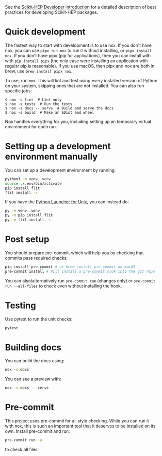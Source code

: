 See the [Scikit-HEP Developer introduction][skhep-dev-intro] for a
detailed description of best practices for developing Scikit-HEP packages.

[skhep-dev-intro]: https://scikit-hep.org/developer/intro

# Quick development

The fastest way to start with development is to use nox. If you don't have nox,
you can use `pipx run nox` to run it without installing, or `pipx install nox`.
If you don't have pipx (pip for applications), then you can install with with
`pip install pipx` (the only case were installing an application with regular
pip is reasonable). If you use macOS, then pipx and nox are both in brew, use
`brew install pipx nox`.

To use, run `nox`. This will lint and test using every installed version of
Python on your system, skipping ones that are not installed. You can also run
specific jobs:

```console
$ nox -s lint  # Lint only
$ nox -s tests  # Run the tests
$ nox -s docs -- serve  # Build and serve the docs
$ nox -s build  # Make an SDist and wheel
```

Nox handles everything for you, including setting up an temporary virtual
environment for each run.


# Setting up a development environment manually

You can set up a development environment by running:

```bash
python3 -m venv .venv
source ./.env/bin/activate
pip install flit
flit install -s
```

If you have the [Python Launcher for Unix](https://github.com/brettcannon/python-launcher),
you can instead do:

```bash
py -m venv .venv
py -m pip install flit
py -m flit install -s
```


# Post setup

You should prepare pre-commit, which will help you by checking that commits
pass required checks:

```bash
pip install pre-commit # or brew install pre-commit on macOS
pre-commit install # Will install a pre-commit hook into the git repo
```

You can also/alternatively run `pre-commit run` (changes only) or `pre-commit
run --all-files` to check even without installing the hook.

# Testing

Use pytest to run the unit checks:

```bash
pytest
```

# Building docs

You can build the docs using:

```bash
nox -s docs
```

You can see a preview with:

```bash
nox -s docs -- serve
```

# Pre-commit

This project uses pre-commit for all style checking. While you can run it with
nox, this is such an important tool that it deserves to be installed on its
own. Install pre-commit and run:

```bash
pre-commit run -a
```

to check all files.
